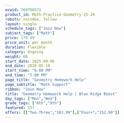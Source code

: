 ```yaml
---
ecwid: 769796571
product_id: Math-Practice-Geometry-25-26
robots: noindex, follow
layout: single
schedule_tags: ["Join Now"]
subject_tags: ["Math"]
price: 179.99
price_unit: per month
duration: Flexible
category: Ongoing
weight: 60
start_date: 2025-09-06
end_date: 2026-05-18
start_time: "6:00 PM"
end_time: "7:00 PM"
page_title: "Geometry Homework Help"
page_subtitle: "Math Support"
ribbon: "Join Now"
title: "Geometry Homework Help | Blue Ridge Boost"
day_tags: ["Mon","Wed"]
grade_tags: ["8th","9th"]
featured: 157
offers: [["Two-Three","161.99"],["Four+","152.99"]]
---
```

